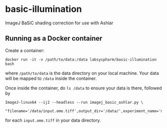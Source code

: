 # basic-illumination
ImageJ BaSiC shading correction for use with Ashlar

## Running as a Docker container

Create a container:
```
docker run -it -v /path/to/data:/data labsyspharm/basic-illumination bash
```
where `/path/to/data` is the data directory on your local machine. Your data will be mapped to `/data` inside the container.

Once inside the container, do `ls /data` to ensure your data is there, followed by
```
ImageJ-linux64 --ij2 --headless --run imagej_basic_ashlar.py \
  "filename='/data/input.ome.tiff',output_dir='/data/',experiment_name='my_experiment'"
```
for each `input.ome.tiff` in your data directory.
